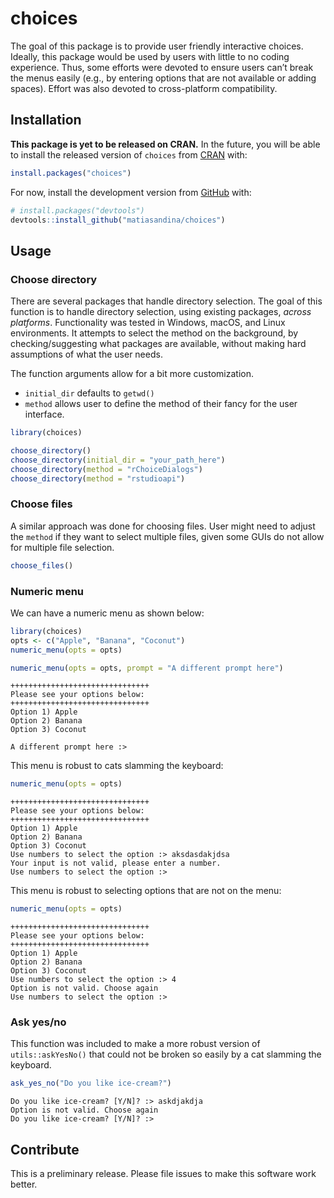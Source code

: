 
# choices

<!-- badges: start -->

<!-- badges: end -->

The goal of this package is to provide user friendly interactive
choices. Ideally, this package would be used by users with little to no
coding experience. Thus, some efforts were devoted to ensure users can’t
break the menus easily (e.g., by entering options that are not available
or adding spaces). Effort was also devoted to cross-platform
compatibility.

## Installation

**This package is yet to be released on CRAN.** In the future, you will
be able to install the released version of `choices` from
[CRAN](https://CRAN.R-project.org) with:

``` r
install.packages("choices")
```

For now, install the development version from
[GitHub](https://github.com/matiasandina/choices) with:

``` r
# install.packages("devtools")
devtools::install_github("matiasandina/choices")
```

## Usage

### Choose directory

There are several packages that handle directory selection. The goal of
this function is to handle directory selection, using existing packages,
*across platforms*. Functionality was tested in Windows, macOS, and
Linux environments. It attempts to select the method on the background,
by checking/suggesting what packages are available, without making hard
assumptions of what the user needs.

The function arguments allow for a bit more customization.

  - `initial_dir` defaults to `getwd()`
  - `method` allows user to define the method of their fancy for the
    user interface.

<!-- end list -->

``` r
library(choices)
```

``` r
choose_directory()
choose_directory(initial_dir = "your_path_here")
choose_directory(method = "rChoiceDialogs")
choose_directory(method = "rstudioapi")
```

### Choose files

A similar approach was done for choosing files. User might need to
adjust the `method` if they want to select multiple files, given some
GUIs do not allow for multiple file selection.

``` r
choose_files()
```

### Numeric menu

We can have a numeric menu as shown below:

``` r
library(choices)
opts <- c("Apple", "Banana", "Coconut")
numeric_menu(opts = opts)
```

``` r
numeric_menu(opts = opts, prompt = "A different prompt here")
```

    +++++++++++++++++++++++++++++++
    Please see your options below:
    +++++++++++++++++++++++++++++++
    Option 1) Apple
    Option 2) Banana
    Option 3) Coconut
    
    A different prompt here :> 

This menu is robust to cats slamming the keyboard:

``` r
numeric_menu(opts = opts)
```

    +++++++++++++++++++++++++++++++
    Please see your options below:
    +++++++++++++++++++++++++++++++
    Option 1) Apple
    Option 2) Banana
    Option 3) Coconut
    Use numbers to select the option :> aksdasdakjdsa
    Your input is not valid, please enter a number.
    Use numbers to select the option :>

This menu is robust to selecting options that are not on the menu:

``` r
numeric_menu(opts = opts)
```

    +++++++++++++++++++++++++++++++
    Please see your options below:
    +++++++++++++++++++++++++++++++
    Option 1) Apple
    Option 2) Banana
    Option 3) Coconut
    Use numbers to select the option :> 4
    Option is not valid. Choose again
    Use numbers to select the option :> 

### Ask yes/no

This function was included to make a more robust version of
`utils::askYesNo()` that could not be broken so easily by a cat slamming
the keyboard.

``` r
ask_yes_no("Do you like ice-cream?")
```

    Do you like ice-cream? [Y/N]? :> askdjakdja
    Option is not valid. Choose again
    Do you like ice-cream? [Y/N]? :> 

## Contribute

This is a preliminary release. Please file issues to make this software
work better.
